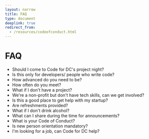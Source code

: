 ```yaml
---
layout: narrow
title: FAQ
type: document
deeplink: true
redirect_from:
  - /resources/codeofconduct.html
---
```


# FAQ
- Should I come to Code for DC's project night?
- Is this only for developers/ people who write code?
- How advanced do you need to be?
- How often do you meet?
- What if I don't have a project?
- We're a non-profit but don't have tech skills, can we get involved?
- Is this a good place to get help with my startup?
- Are refreshments provided?
- What if I don't drink alcohol?
- What can I share during the time for announcements?
- What is your Code of Conduct?
- Is new person orientation mandatory?
- I'm looking for a job, can Code for DC help?
